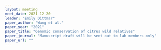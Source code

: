 ```yaml
---
layout: meeting
meet_date: 2021-12-20
leader: "Emily Dittmar"
paper_author: "Wang et al."
paper_year: "2021"
paper_title: "Genomic conservation of citrus wild relatives"
paper_journal: "Manuscript draft will be sent out to lab members only"
paper_url: ""
---
```

